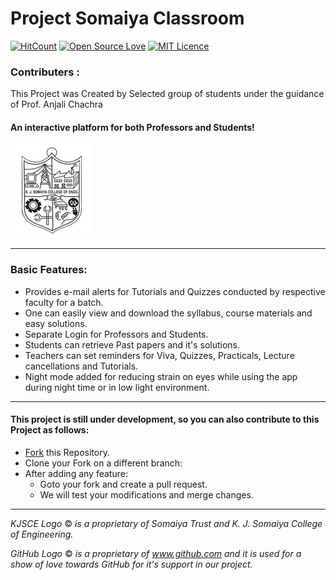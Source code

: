 # Project Somaiya Classroom

[![HitCount](http://hits.dwyl.io/arghyadeep99/Project-Somaiya-Classroom.svg)](http://hits.dwyl.io/arghyadeep99/Project-Somaiya-Classroom) [![Open Source Love](https://badges.frapsoft.com/os/v1/open-source.png?v=103)](https://github.com/ellerbrock/open-source-badges/)  [![MIT Licence](https://badges.frapsoft.com/os/mit/mit.svg?v=103)](https://opensource.org/licenses/mit-license.php)

### Contributers :
This Project was Created by Selected group of students under the guidance of Prof. Anjali Chachra 


#### An interactive platform for both Professors and Students!
![Somaiya Classroom](/app/src/main/res/drawable/kjsce.png) 

---
### Basic Features:
* Provides e-mail alerts for Tutorials and Quizzes conducted by respective faculty for a batch.
* One can easily view and download the syllabus, course materials and easy solutions.
* Separate Login for Professors and Students.
* Students can retrieve Past papers and it's solutions.
* Teachers can set reminders for Viva, Quizzes, Practicals, Lecture cancellations and Tutorials.
* Night mode added for reducing strain on eyes while using the app during night time or in low light environment. 
---

#### This project is still under development, so you can also contribute to this Project as follows:
* [Fork](https://github.com/Maaayank/Somaiya_Classroom) this Repository.
* Clone your Fork on a different branch:
* After adding any feature:
	* Goto your fork and create a pull request.
	* We will test your modifications and merge changes.
	
---


_KJSCE Logo_ &copy; _is a proprietary of Somaiya Trust and K. J. Somaiya College of Engineering._

_GitHub Logo_ &copy; _is a proprietary of www.github.com and it is used for a show of love towards GitHub for it's support in our project._
